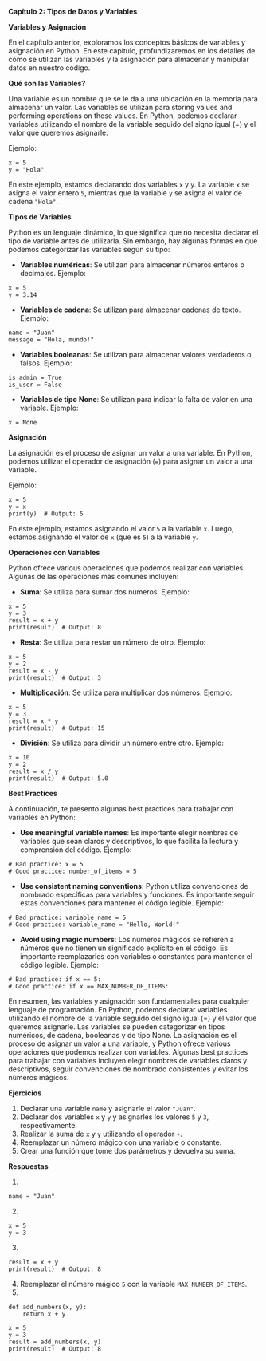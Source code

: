 **Capítulo 2: Tipos de Datos y Variables**

**Variables y Asignación**

En el capítulo anterior, exploramos los conceptos básicos de variables y asignación en Python. En este capítulo, profundizaremos en los detalles de cómo se utilizan las variables y la asignación para almacenar y manipular datos en nuestro código.

**Qué son las Variables?**

Una variable es un nombre que se le da a una ubicación en la memoria para almacenar un valor. Las variables se utilizan para storing values and performing operations on those values. En Python, podemos declarar variables utilizando el nombre de la variable seguido del signo igual (=) y el valor que queremos asignarle.

Ejemplo:
```
x = 5
y = "Hola"
```
En este ejemplo, estamos declarando dos variables `x` y `y`. La variable `x` se asigna el valor entero `5`, mientras que la variable `y` se asigna el valor de cadena `"Hola"`.

**Tipos de Variables**

Python es un lenguaje dinámico, lo que significa que no necesita declarar el tipo de variable antes de utilizarla. Sin embargo, hay algunas formas en que podemos categorizar las variables según su tipo:

* **Variables numéricas**: Se utilizan para almacenar números enteros o decimales.
Ejemplo:
```
x = 5
y = 3.14
```
* **Variables de cadena**: Se utilizan para almacenar cadenas de texto.
Ejemplo:
```
name = "Juan"
message = "Hola, mundo!"
```
* **Variables booleanas**: Se utilizan para almacenar valores verdaderos o falsos.
Ejemplo:
```
is_admin = True
is_user = False
```
* **Variables de tipo None**: Se utilizan para indicar la falta de valor en una variable.
Ejemplo:
```
x = None
```
**Asignación**

La asignación es el proceso de asignar un valor a una variable. En Python, podemos utilizar el operador de asignación (`=`) para asignar un valor a una variable.

Ejemplo:
```
x = 5
y = x
print(y)  # Output: 5
```
En este ejemplo, estamos asignando el valor `5` a la variable `x`. Luego, estamos asignando el valor de `x` (que es `5`) a la variable `y`.

**Operaciones con Variables**

Python ofrece various operaciones que podemos realizar con variables. Algunas de las operaciones más comunes incluyen:

* **Suma**: Se utiliza para sumar dos números.
Ejemplo:
```
x = 5
y = 3
result = x + y
print(result)  # Output: 8
```
* **Resta**: Se utiliza para restar un número de otro.
Ejemplo:
```
x = 5
y = 2
result = x - y
print(result)  # Output: 3
```
* **Multiplicación**: Se utiliza para multiplicar dos números.
Ejemplo:
```
x = 5
y = 3
result = x * y
print(result)  # Output: 15
```
* **División**: Se utiliza para dividir un número entre otro.
Ejemplo:
```
x = 10
y = 2
result = x / y
print(result)  # Output: 5.0
```
**Best Practices**

A continuación, te presento algunas best practices para trabajar con variables en Python:

* **Use meaningful variable names**: Es importante elegir nombres de variables que sean claros y descriptivos, lo que facilita la lectura y comprensión del código.
Ejemplo:
```
# Bad practice: x = 5
# Good practice: number_of_items = 5
```
* **Use consistent naming conventions**: Python utiliza convenciones de nombrado específicas para variables y funciones. Es importante seguir estas convenciones para mantener el código legible.
Ejemplo:
```
# Bad practice: variable_name = 5
# Good practice: variable_name = "Hello, World!"
```
* **Avoid using magic numbers**: Los números mágicos se refieren a números que no tienen un significado explícito en el código. Es importante reemplazarlos con variables o constantes para mantener el código legible.
Ejemplo:
```
# Bad practice: if x == 5:
# Good practice: if x == MAX_NUMBER_OF_ITEMS:
```
En resumen, las variables y asignación son fundamentales para cualquier lenguaje de programación. En Python, podemos declarar variables utilizando el nombre de la variable seguido del signo igual (=) y el valor que queremos asignarle. Las variables se pueden categorizar en tipos numéricos, de cadena, booleanas y de tipo None. La asignación es el proceso de asignar un valor a una variable, y Python ofrece various operaciones que podemos realizar con variables. Algunas best practices para trabajar con variables incluyen elegir nombres de variables claros y descriptivos, seguir convenciones de nombrado consistentes y evitar los números mágicos.

**Ejercicios**

1. Declarar una variable `name` y asignarle el valor `"Juan"`.
2. Declarar dos variables `x` y `y` y asignarles los valores `5` y `3`, respectivamente.
3. Realizar la suma de `x` y `y` utilizando el operador `+`.
4. Reemplazar un número mágico con una variable o constante.
5. Crear una función que tome dos parámetros y devuelva su suma.

**Respuestas**

1.
```
name = "Juan"
```
2.
```
x = 5
y = 3
```
3.
```
result = x + y
print(result)  # Output: 8
```
4. Reemplazar el número mágico `5` con la variable `MAX_NUMBER_OF_ITEMS`.
5.
```
def add_numbers(x, y):
    return x + y

x = 5
y = 3
result = add_numbers(x, y)
print(result)  # Output: 8
```